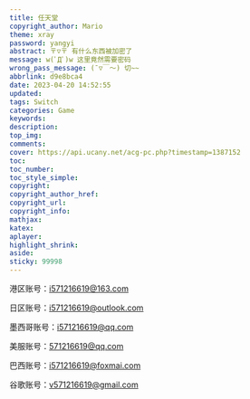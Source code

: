 ```yaml
---
title: 任天堂
copyright_author: Mario
theme: xray
password: yangyi
abstract: 〒▽〒 有什么东西被加密了
message: w(ﾟДﾟ)w 这里竟然需要密码
wrong_pass_message: (ˉ▽￣～) 切~~
abbrlink: d9e8bca4
date: 2023-04-20 14:52:55
updated:
tags: Switch
categories: Game
keywords:
description:
top_img:
comments:
cover: https://api.ucany.net/acg-pc.php?timestamp=1387152
toc:
toc_number:
toc_style_simple:
copyright:
copyright_author_href:
copyright_url:
copyright_info:
mathjax:
katex:
aplayer:
highlight_shrink:
aside:
sticky: 99998
---
```




港区账号：i571216619@163.com

日区账号：i571216619@outlook.com

墨西哥账号：i571216619@qq.com

美服账号：571216619@qq.com

巴西账号：i571216619@foxmai.com

谷歌账号：v571216619@gmail.com
